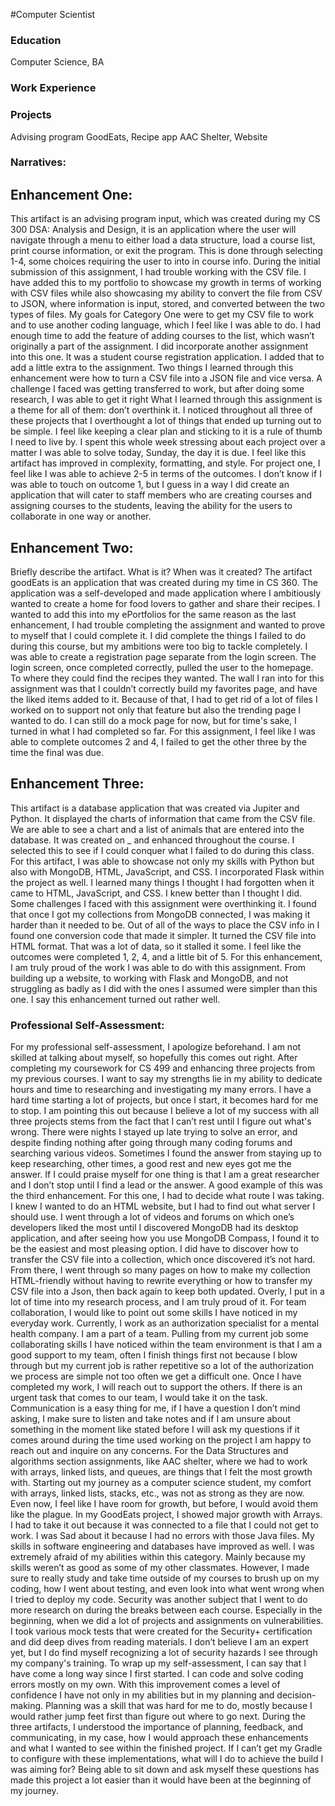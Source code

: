 #Computer Scientist

### Education
Computer Science, BA

### Work Experience

### Projects
Advising program
GoodEats, Recipe app
AAC Shelter, Website

### Narratives:
## Enhancement One:
This artifact is an advising program input, which was created during my CS 300 DSA: Analysis and Design, it is an application where the user will navigate through a menu to either load a data structure, load a course list, print course information, or exit the program. This is done through selecting 1-4, some choices requiring the user to into in course info. During the initial submission of this assignment, I had trouble working with the CSV file. I have added this to my portfolio to showcase my growth in terms of working with CSV files while also showcasing my ability to convert the file from CSV to JSON, where information is input, stored, and converted between the two types of files.
My goals for Category One were to get my CSV file to work and to use another coding language, which I feel like I was able to do. I had enough time to add the feature of adding courses to the list, which wasn’t originally a part of the assignment. I did incorporate another assignment into this one. It was a student course registration application. I added that to add a little extra to the assignment. Two things I learned through this enhancement were how to turn a CSV file into a JSON file and vice versa. A challenge I faced was getting transferred to work, but after doing some research, I was able to get it right
What I learned through this assignment is a theme for all of them: don’t overthink it. I noticed throughout all three of these projects that I overthought a lot of things that ended up turning out to be simple. I feel like keeping a clear plan and sticking to it is a rule of thumb I need to live by. I spent this whole week stressing about each project over a matter I was able to solve today, Sunday, the day it is due. I feel like this artifact has improved in complexity, formatting, and style. 
	For project one, I feel like I was able to achieve 2-5 in terms of the outcomes. I don’t know if I was able to touch on outcome 1, but I guess in a way I did create an application that will cater to staff members who are creating courses and assigning courses to the students, leaving the ability for the users to collaborate in one way or another. 
## Enhancement Two:
Briefly describe the artifact. What is it? When was it created?
The artifact goodEats is an application that was created during my time in CS 360. The application was a self-developed and made application where I ambitiously wanted to create a home for food lovers to gather and share their recipes. I wanted to add this into my ePortfolios for the same reason as the last enhancement, I had trouble completing the assignment and wanted to prove to myself that I could complete it. I did complete the things I failed to do during this course, but my ambitions were too big to tackle completely. I was able to create a registration page separate from the login screen. The login screen, once completed correctly, pulled the user to the homepage. To where they could find the recipes they wanted. 
The wall I ran into for this assignment was that I couldn’t correctly build my favorites page, and have the liked items added to it. Because of that, I had to get rid of a lot of files I worked on to support not only that feature but also the trending page I wanted to do. I can still do a mock page for now, but for time's sake, I turned in what I had completed so far. 
For this assignment, I feel like I was able to complete outcomes 2 and 4, I failed to get the other three by the time the final was due. 
## Enhancement Three:
This artifact is a database application that was created via Jupiter and Python. It displayed the charts of information that came from the CSV file. We are able to see a chart and a list of animals that are entered into the database. It was created on _ and enhanced throughout the course. I selected this to see if I could conquer what I failed to do during this class. For this artifact, I was able to showcase not only my skills with Python but also with MongoDB, HTML, JavaScript, and CSS. I incorporated Flask within the project as well. 
I learned many things I thought I had forgotten when it came to HTML, JavaScript, and CSS. I knew better than I thought I did. Some challenges I faced with this assignment were overthinking it. I found that once I got my collections from MongoDB connected, I was making it harder than it needed to be. Out of all of the ways to place the CSV info in I found one conversion code that made it simpler. It turned the CSV file into HTML format. That was a lot of data, so it stalled it some. 
	I feel like the outcomes were completed 1, 2, 4, and a little bit of 5. For this enhancement, I am truly proud of the work I was able to do with this assignment. From building up a website, to working with Flask and MongoDB, and not struggling as badly as I did with the ones I assumed were simpler than this one. I say this enhancement turned out rather well. 

### Professional Self-Assessment:
For my professional self-assessment, I apologize beforehand. I am not skilled at talking about myself, so hopefully this comes out right. After completing my coursework for CS 499 and enhancing three projects from my previous courses. I want to say my strengths lie in my ability to dedicate hours and time to researching and investigating my many errors. I have a hard time starting a lot of projects, but once I start, it becomes hard for me to stop. I am pointing this out because I believe a lot of my success with all three projects stems from the fact that I can’t rest until I figure out what's wrong. 
	There were nights I stayed up late trying to solve an error, and despite finding nothing after going through many coding forums and searching various videos. Sometimes I found the answer from staying up to keep researching, other times, a good rest and new eyes got me the answer. If I could praise myself for one thing is that I am a great researcher and I don’t stop until I find a lead or the answer. 
	A good example of this was the third enhancement. For this one, I had to decide what route I was taking. I knew I wanted to do an HTML website, but I had to find out what server I should use. I went through a lot of videos and forums on which one’s developers liked the most until I discovered MongoDB had its desktop application, and after seeing how you use MongoDB Compass, I found it to be the easiest and most pleasing option. I did have to discover how to transfer the CSV file into a collection, which once discovered it’s not hard. From there, I went through so many pages on how to make my collection HTML-friendly without having to rewrite everything or how to transfer my CSV file into a Json, then back again to keep both updated. Overly, I put in a lot of time into my research process, and I am truly proud of it. 
	For team collaboration, I would like to point out some skills I have noticed in my everyday work. Currently, I work as an authorization specialist for a mental health company. I am a part of a team. Pulling from my current job some collaborating skills I have noticed within the team environment is that I am a good support to my team, often I finish things first not because I blow through but my current job is rather repetitive so a lot of the authorization we process are simple not too often we get a difficult one. Once I have completed my work, I will reach out to support the others. If there is an urgent task that comes to our team, I would take it on the task. 
	Communication is a easy thing for me, if I have a question I don’t mind asking, I make sure to listen and take notes and if I am unsure about something in the moment like stated before I will ask my questions if it comes around during the time used working on the project I am happy to reach out and inquire on any concerns. For the Data Structures and algorithms section assignments, like AAC shelter, where we had to work with arrays, linked lists, and queues, are things that I felt the most growth with. Starting out my journey as a computer science student, my comfort with arrays, linked lists, stacks, etc., was not as strong as they are now. Even now, I feel like I have room for growth, but before, I would avoid them like the plague.  In my GoodEats project, I showed major growth with Arrays. I had to take it out because it was connected to a file that I could not get to work. I was Sad about it because I had no errors with those Java files. 
	My skills in software engineering and databases have improved as well. I was extremely afraid of my abilities within this category. Mainly because my skills weren’t as good as some of my other classmates. However, I made sure to really study and take time outside of my courses to brush up on my coding, how I went about testing, and even look into what went wrong when I tried to deploy my code. Security was another subject that I went to do more research on during the breaks between each course. Especially in the beginning, when we did a lot of projects and assignments on vulnerabilities. I took various mock tests that were created for the Security+ certification and did deep dives from reading materials. I don’t believe I am an expert yet, but I do find myself recognizing a lot of security hazards I see through my company's training. 
	To wrap up my self-assessment, I can say that I have come a long way since I first started. I can code and solve coding errors mostly on my own. With this improvement comes a level of confidence I have not only in my abilities but in my planning and decision-making. Planning was a skill that was hard for me to do, mostly because I would rather jump feet first than figure out where to go next. During the three artifacts, I understood the importance of planning, feedback, and communicating, in my case, how I would approach these enhancements and what I wanted to see within the finished project. If I can’t get my Gradle to configure with these implementations, what will I do to achieve the build I was aiming for? Being able to sit down and ask myself these questions has made this project a lot easier than it would have been at the beginning of my journey. 
